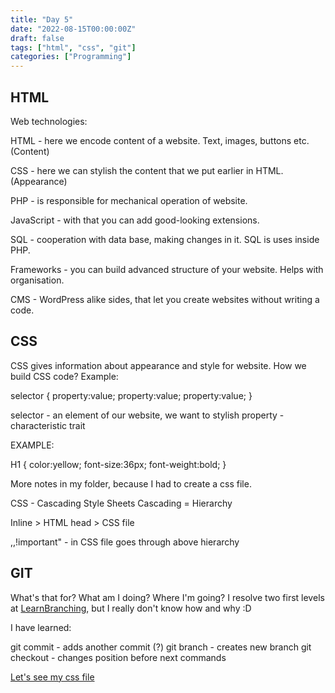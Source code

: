 ```yaml
---
title: "Day 5"
date: "2022-08-15T00:00:00Z"
draft: false
tags: ["html", "css", "git"]
categories: ["Programming"]
---
```


## HTML

Web technologies:

HTML - here we encode content of a website. Text, images, buttons etc. (Content)

CSS - here we can stylish the content that we put earlier in HTML. (Appearance)

PHP - is responsible for mechanical operation of website.

JavaScript - with that you can add good-looking extensions.

SQL - cooperation with data base, making changes in it. SQL is uses inside PHP.

Frameworks - you can build advanced structure of your website. Helps with organisation.

CMS - WordPress alike sides, that let you create websites without writing a code.

## CSS

CSS gives information about appearance and style for website.
How we build CSS code? Example:

selector
{
    property:value;
    property:value;
    property:value;
}

selector - an element of our website, we want to stylish
property - characteristic trait

EXAMPLE:

H1
{
    color:yellow;
    font-size:36px;
    font-weight:bold;
}

More notes in my folder, because I had to create a css file.

CSS - Cascading Style Sheets
Cascading = Hierarchy

Inline > HTML head > CSS file

,,!important" - in CSS file goes through above hierarchy

## GIT

What's that for? What am I doing? Where I'm going?
I resolve two first levels at [LearnBranching](https://learngitbranching.js.org/?locale=pl "LearnBranching"), but I really don't know how and why :D

I have learned:

git commit - adds another commit (?)
git branch - creates new branch
git checkout - changes position before next commands

[Let's see my css file](https://github.com/Szymonbaczek/quickstart/blob/main/content/study-files/005css.css "css for today")